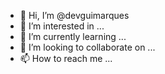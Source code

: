 - 👋 Hi, I’m @devguimarques <img width=12 height=12 src='https://camo.githubusercontent.com/73908ea1ce4f02f679cec0aa3b5919850d8698f24d104467022d696b65ff4513/68747470733a2f2f696d6167652e666c617469636f6e2e636f6d2f69636f6e732f7376672f3139372f3139373436332e737667'>
- 👀 I’m interested in ...
- 🌱 I’m currently learning ...
- 💞️ I’m looking to collaborate on ...
- 📫 How to reach me ...

<!---
devguimarques/devguimarques is a ✨ special ✨ repository because its `README.md` (this file) appears on your GitHub profile.
You can click the Preview link to take a look at your changes.
--->

